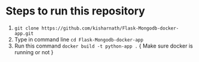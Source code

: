 # Steps to run this repository
  1. `git clone https://github.com/kisharnath/Flask-Mongodb-docker-app.git`
  2. Type in command line `cd Flask-Mongodb-docker-app`
  3. Run this command `docker build -t python-app .` { Make sure docker is running or not }
